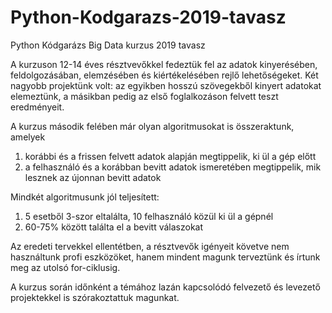 # Python-Kodgarazs-2019-tavasz
Python Kódgarázs Big Data kurzus
2019 tavasz

A kurzuson 12-14 éves résztvevőkkel fedeztük fel az adatok kinyerésében, feldolgozásában, elemzésében és kiértékelésében rejlő lehetőségeket. Két nagyobb projektünk volt: az egyikben hosszú szövegekből kinyert adatokat elemeztünk, a másikban pedig az első foglalkozáson felvett teszt eredményeit. 

A kurzus második felében már olyan algoritmusokat is összeraktunk, amelyek
1. korábbi és a frissen felvett adatok alapján megtippelik, ki ül a gép előtt
2. a felhasználó és a korábban bevitt adatok ismeretében megtippelik, mik lesznek az újonnan bevitt adatok

Mindkét algoritmusunk jól teljesített:
1. 5 esetből 3-szor eltalálta, 10 felhasználó közül ki ül a gépnél
2. 60-75% között találta el a bevitt válaszokat

Az eredeti tervekkel ellentétben, a résztvevők igényeit követve nem használtunk profi eszközöket, hanem mindent magunk terveztünk és írtunk meg az utolsó for-ciklusig.

A kurzus során időnként a témához lazán kapcsolódó felvezető és levezető projektekkel is szórakoztattuk magunkat.
